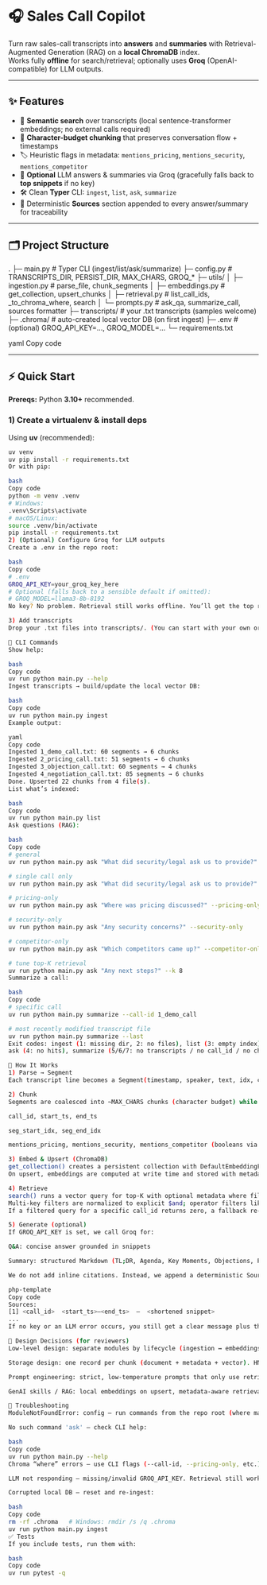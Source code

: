 # 🎧 Sales Call Copilot

Turn raw sales-call transcripts into **answers** and **summaries** with Retrieval-Augmented Generation (RAG) on a **local ChromaDB** index.  
Works fully **offline** for search/retrieval; optionally uses **Groq** (OpenAI-compatible) for LLM outputs.

---

## ✨ Features

- 🔎 **Semantic search** over transcripts (local sentence-transformer embeddings; no external calls required)
- 🧩 **Character-budget chunking** that preserves conversation flow + timestamps
- 🏷️ Heuristic flags in metadata: `mentions_pricing`, `mentions_security`, `mentions_competitor`
- 🤖 **Optional** LLM answers & summaries via Groq (gracefully falls back to **top snippets** if no key)
- 🛠️ Clean **Typer** CLI: `ingest`, `list`, `ask`, `summarize`
- 📎 Deterministic **Sources** section appended to every answer/summary for traceability

---

## 🗂 Project Structure

.
├─ main.py # Typer CLI (ingest/list/ask/summarize)
├─ config.py # TRANSCRIPTS_DIR, PERSIST_DIR, MAX_CHARS, GROQ_*
├─ utils/
│ ├─ ingestion.py # parse_file, chunk_segments
│ ├─ embeddings.py # get_collection, upsert_chunks
│ ├─ retrieval.py # list_call_ids, _to_chroma_where, search
│ └─ prompts.py # ask_qa, summarize_call, sources formatter
├─ transcripts/ # your .txt transcripts (samples welcome)
├─ .chroma/ # auto-created local vector DB (on first ingest)
├─ .env # (optional) GROQ_API_KEY=..., GROQ_MODEL=...
└─ requirements.txt

yaml
Copy code

---

## ⚡ Quick Start

**Prereqs:** Python **3.10+** recommended.

### 1) Create a virtualenv & install deps

Using **uv** (recommended):
```bash
uv venv
uv pip install -r requirements.txt
Or with pip:

bash
Copy code
python -m venv .venv
# Windows:
.venv\Scripts\activate
# macOS/Linux:
source .venv/bin/activate
pip install -r requirements.txt
2) (Optional) Configure Groq for LLM outputs
Create a .env in the repo root:

bash
Copy code
# .env
GROQ_API_KEY=your_groq_key_here
# Optional (falls back to a sensible default if omitted):
# GROQ_MODEL=llama3-8b-8192
No key? No problem. Retrieval still works offline. You’ll get the top retrieved snippets instead of an LLM-generated answer/summary.

3) Add transcripts
Drop your .txt files into transcripts/. (You can start with your own or sample files.)

🧪 CLI Commands
Show help:

bash
Copy code
uv run python main.py --help
Ingest transcripts → build/update the local vector DB:

bash
Copy code
uv run python main.py ingest
Example output:

yaml
Copy code
Ingested 1_demo_call.txt: 60 segments → 6 chunks
Ingested 2_pricing_call.txt: 51 segments → 6 chunks
Ingested 3_objection_call.txt: 60 segments → 4 chunks
Ingested 4_negotiation_call.txt: 85 segments → 6 chunks
Done. Upserted 22 chunks from 4 file(s).
List what’s indexed:

bash
Copy code
uv run python main.py list
Ask questions (RAG):

bash
Copy code
# general
uv run python main.py ask "What did security/legal ask us to provide?"

# single call only
uv run python main.py ask "What did security/legal ask us to provide?" --call-id 3_objection_call

# pricing-only
uv run python main.py ask "Where was pricing discussed?" --pricing-only

# security-only
uv run python main.py ask "Any security concerns?" --security-only

# competitor-only
uv run python main.py ask "Which competitors came up?" --competitor-only

# tune top-K retrieval
uv run python main.py ask "Any next steps?" --k 8
Summarize a call:

bash
Copy code
# specific call
uv run python main.py summarize --call-id 1_demo_call

# most recently modified transcript file
uv run python main.py summarize --last
Exit codes: ingest (1: missing dir, 2: no files), list (3: empty index),
ask (4: no hits), summarize (5/6/7: no transcripts / no call_id / no chunks).

🧠 How It Works
1) Parse → Segment
Each transcript line becomes a Segment(timestamp, speaker, text, idx, call_id, flags).

2) Chunk
Segments are coalesced into ~MAX_CHARS chunks (character budget) while preserving chronology. Each chunk stores scalar metadata for Chroma:

call_id, start_ts, end_ts

seg_start_idx, seg_end_idx

mentions_pricing, mentions_security, mentions_competitor (booleans via any(...))

3) Embed & Upsert (ChromaDB)
get_collection() creates a persistent collection with DefaultEmbeddingFunction (local sentence-transformers).
On upsert, embeddings are computed at write time and stored with metadata in an HNSW index (hnsw:space="cosine").

4) Retrieve
search() runs a vector query for top-K with optional metadata where filters.
Multi-key filters are normalized to explicit $and; operator filters like $or pass through.
If a filtered query for a specific call_id returns zero, a fallback re-queries unfiltered and client-filters by call_id to avoid empty results.

5) Generate (optional)
If GROQ_API_KEY is set, we call Groq for:

Q&A: concise answer grounded in snippets

Summary: structured Markdown (TL;DR, Agenda, Key Moments, Objections, Pricing, Security, Competitors, Action Items, Risks)

We do not add inline citations. Instead, we append a deterministic Sources block built from the retrieval hits:

php-template
Copy code
Sources:
[1] <call_id>  <start_ts>–<end_ts>  —  <shortened snippet>
...
If no key or an LLM error occurs, you still get a clear message plus the top snippets so the tool remains useful offline.

🧩 Design Decisions (for reviewers)
Low-level design: separate modules by lifecycle (ingestion ↔ embeddings/storage ↔ retrieval ↔ prompting ↔ CLI). Functions are small and typed; metadata remains scalar for Chroma.

Storage design: one record per chunk (document + metadata + vector). HNSW + cosine suits text embeddings; metadata filters shrink the candidate set server-side.

Prompt engineering: strict, low-temperature prompts that only use retrieved snippets; no inline citations. We append deterministic Sources for auditability.

GenAI skills / RAG: local embeddings on upsert, metadata-aware retrieval with a call_id fallback, compact result shaping (score = 1 − distance), and clear degradation when LLM is unavailable.

🛟 Troubleshooting
ModuleNotFoundError: config — run commands from the repo root (where main.py and config.py live).

No such command 'ask' — check CLI help:

bash
Copy code
uv run python main.py --help
Chroma “where” errors — use CLI flags (--call-id, --pricing-only, etc.); don’t pass raw JSON.

LLM not responding — missing/invalid GROQ_API_KEY. Retrieval still works; you’ll see top snippets + Sources.

Corrupted local DB — reset and re-ingest:

bash
Copy code
rm -rf .chroma   # Windows: rmdir /s /q .chroma
uv run python main.py ingest
✅ Tests
If you include tests, run them with:

bash
Copy code
uv run pytest -q